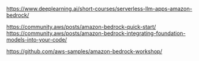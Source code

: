 https://www.deeplearning.ai/short-courses/serverless-llm-apps-amazon-bedrock/  

https://community.aws/posts/amazon-bedrock-quick-start/  
https://community.aws/posts/amazon-bedrock-integrating-foundation-models-into-your-code/  

https://github.com/aws-samples/amazon-bedrock-workshop/  
